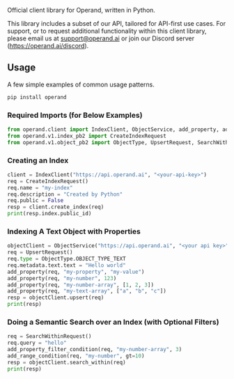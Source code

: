 Official client library for Operand, written in Python.

This library includes a subset of our API, tailored for API-first use cases. For support, or to request additional functionality within this client library, please email us at support@operand.ai or join our Discord server (https://operand.ai/discord).

## Usage

A few simple examples of common usage patterns.

```bash
pip install operand
```

### Required Imports (for Below Examples)

```python
from operand.client import IndexClient, ObjectService, add_property, add_property_filter_condition, add_range_condition
from operand.v1.index_pb2 import CreateIndexRequest
from operand.v1.object_pb2 import ObjectType, UpsertRequest, SearchWithinRequest
```

### Creating an Index

```python
client = IndexClient("https://api.operand.ai", "<your-api-key>")
req = CreateIndexRequest()
req.name = "my-index"
req.description = "Created by Python"
req.public = False
resp = client.create_index(req)
print(resp.index.public_id)
```

### Indexing A Text Object with Properties

```python
objectClient = ObjectService("https://api.operand.ai", "<your api key>", resp.index.public_id)
req = UpsertRequest()
req.type = ObjectType.OBJECT_TYPE_TEXT
req.metadata.text.text = "Hello world"
add_property(req, "my-property", "my-value")
add_property(req, "my-number", 123)
add_property(req, "my-number-array", [1, 2, 3])
add_property(req, "my-text-array", ["a", "b", "c"])
resp = objectClient.upsert(req)
print(resp)
```

### Doing a Semantic Search over an Index (with Optional Filters)

```python
req = SearchWithinRequest()
req.query = "hello"
add_property_filter_condition(req, "my-number-array", 3)
add_range_condition(req, "my-number", gt=10)
resp = objectClient.search_within(req)
print(resp)
```
